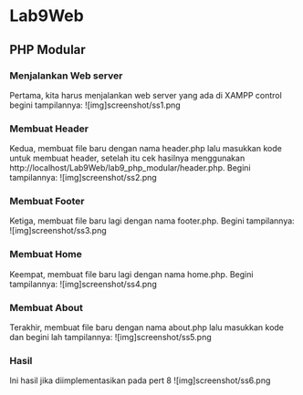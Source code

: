 # Lab9Web
## PHP Modular

### Menjalankan Web server
Pertama, kita harus menjalankan web server yang ada di XAMPP control begini tampilannya:
![img]screenshot/ss1.png

### Membuat Header
Kedua, membuat file baru dengan nama header.php lalu masukkan kode untuk membuat header, setelah itu cek hasilnya menggunakan http://localhost/Lab9Web/lab9_php_modular/header.php. Begini tampilannya:
![img]screenshot/ss2.png

### Membuat Footer 
Ketiga, membuat file baru lagi dengan nama footer.php. Begini tampilannya:
![img]screenshot/ss3.png

### Membuat Home
Keempat, membuat file baru lagi dengan nama home.php. Begini tampilannya: 
![img]screenshot/ss4.png

### Membuat About
Terakhir, membuat file baru dengan nama about.php lalu masukkan kode dan begini lah tampilannya:
![img]screenshot/ss5.png

### Hasil
Ini hasil jika diimplementasikan pada pert 8
![img]screenshot/ss6.png